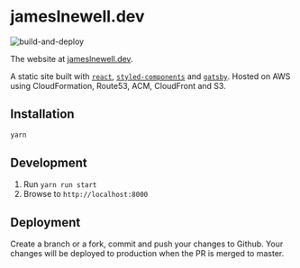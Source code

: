 # jameslnewell.dev

![build-and-deploy](https://github.com/actions/jameslnewell/jameslnewell.dev/.github/workflows/main.yml/badge.svg)

The website at [jameslnewell.dev](https://jameslnewell.dev).

A static site built with [`react`](https://reactjs.org/), [`styled-components`](https://www.styled-components.com/) and [`gatsby`](https://www.gatsbyjs.org/). Hosted on AWS using CloudFormation, Route53, ACM, CloudFront and S3.

## Installation

```bash
yarn
```

## Development

1. Run `yarn run start`
2. Browse to `http://localhost:8000`

## Deployment

Create a branch or a fork, commit and push your changes to Github. Your changes will be deployed to production when the PR is merged to master.
